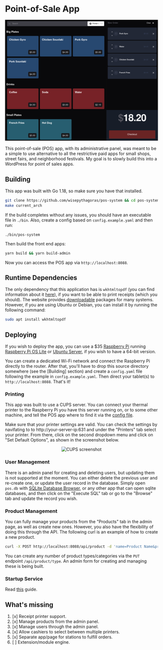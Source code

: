 # Point-of-Sale App

![Point of sale app screenshot](docs/screenshot.png)

This point-of-sale (POS) app, with its administrative panel, was meant to be a simple to use alternative to all the restrictive paid apps for small shops, street fairs, and neighborhood festivals. My goal is to slowly build this into a WordPress for point of sales apps.

## Building

This app was built with Go 1.18, so make sure you have that installed.

``` sh
git clone https://github.com/wisepythagoras/pos-system && cd pos-system
make current_arch
```

If the build completes without any issues, you should have an executable file in `./bin`. Also, create a config based on `config.example.yaml` and then run:

```
./bin/pos-system
```

Then build the front end apps:

``` sh
yarn build && yarn build-admin
```

Now you can access the POS app via `http://localhost:8088`.

## Runtime Dependencies

The only dependency that this application has is `wkhtmltopdf` (you can find information about it [here](https://wkhtmltopdf.org/)), if you want to be able to print receipts (which you should). The website provides [downloadable](https://wkhtmltopdf.org/downloads.html) packages for many systems. However, if you are using Ubuntu or Debian, you can install it by running the following command:

``` sh
sudo apt install wkhtmltopdf
```

## Deploying

If you wish to deploy the app, you can use a $35 [Raspberry Pi](https://www.raspberrypi.org/products/raspberry-pi-4-model-b/) running [Raspberry Pi OS Lite](https://www.raspberrypi.org/software/operating-systems/#raspberry-pi-os-32-bit) or [Ubuntu Server](https://ubuntu.com/download/raspberry-pi), if you wish to have a 64-bit version.

You can create a dedicated Wi-Fi network and connect the Raspberry Pi directly to the router. After that, you'll have to drop this source directory somewhere (see the [Building] section) and create a `config.yaml` file following the example in `config.example.yaml`. Then direct your tablet(s) to `http://localhost:8088`. That's it!

### Printing

This app was built to use a CUPS server. You can connect your thermal printer to the Raspberry Pi you have this server running on, or to some other machine, and tell the POS app where to find it via the [config file](https://github.com/wisepythagoras/pos-system/blob/main/config.example.yaml#L27-L33).

Make sure that your printer settings are valid. You can check the settings by navifating to to http://your-server-ip:631 and under the "Printers" tab select your printer. From there, click on the second dropdown menu and click on "Set Default Options", as shown in the screenshot below.

<p align="center">
    <img src="docs/cups-1.png" alt="CUPS screenshot" height="320"/>
</p>

### User Management

There is an admin panel for creating and deleting users, but updating them is not supported at the moment. You can either delete the previous user and re-create one, or update the user record in the database. Simply open `pos.db` with [SQLite Database Browser](https://sqlitebrowser.org/), or any other app that can open sqlite databases, and then click on the "Execute SQL" tab or go to the "Browse" tab and update the record you wish.

### Product Management

You can fully manage your products from the "Products" tab in the admin page, as well as create new ones. However, you also have the flexibility of doing this through the API. The following curl is an example of how to create a new product.

``` sh
curl -X POST http://localhost:8088/api/product -d 'name=Product Name&price=$9.99&type=<ID_OF_PRODUCT_TYPE>' -H 'x-auth-token: YOUR_ADMIN_AUTH_TOKEN'
```

You can create any number of product types/categories via the `PUT` endpoint `/api/product/type`. An admin form for creating and managing these is being built.

### Startup Service

Read [this](/startup/README.md) guide.

## What's missing

1. [x] Receipt printer support.
2. [x] Manage products from the admin panel.
3. [x] Manage users through the admin panel.
4. [x] Allow cashiers to select between multiple printers.
5. [x] Separate app/page for stations to fulfill orders.
6. [ ] Extension/module engine.

